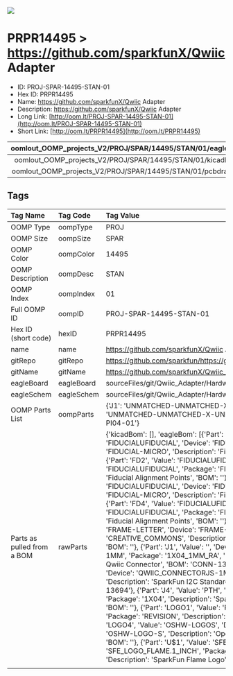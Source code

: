 


  
![][im]
# PRPR14495 > https://github.com/sparkfunX/Qwiic Adapter

- ID: PROJ-SPAR-14495-STAN-01
- Hex ID: PRPR14495
- Name: https://github.com/sparkfunX/Qwiic Adapter
- Description: https://github.com/sparkfunX/Qwiic Adapter
- Long Link: [http://oom.lt/PROJ-SPAR-14495-STAN-01](http://oom.lt/PROJ-SPAR-14495-STAN-01)
- Short Link: [http://oom.lt/PRPR14495](http://oom.lt/PRPR14495)
  

|oomlout_OOMP_projects_V2/PROJ/SPAR/14495/STAN/01/eagleImage.png|oomlout_OOMP_projects_V2/PROJ/SPAR/14495/STAN/01/eagleSchemImage.png|oomlout_OOMP_projects_V2/PROJ/SPAR/14495/STAN/01/kicadPcb3dFront.png|oomlout_OOMP_projects_V2/PROJ/SPAR/14495/STAN/01/kicadPcb3dBack.png|
| :---: | :---: | :---: | :---: |
|oomlout_OOMP_projects_V2/PROJ/SPAR/14495/STAN/01/kicadPcb3d.png|oomlout_OOMP_projects_V2/PROJ/SPAR/14495/STAN/01/bomBack.png|oomlout_OOMP_projects_V2/PROJ/SPAR/14495/STAN/01/bomFront.png|oomlout_OOMP_projects_V2/PROJ/SPAR/14495/STAN/01/pcbdraw.svg|
|oomlout_OOMP_projects_V2/PROJ/SPAR/14495/STAN/01/pcbdrawBack.svg||||

## Tags
  

|Tag Name|Tag Code|Tag Value|
| :--- | :--- | :--- |
|OOMP Type|oompType|PROJ|
|OOMP Size|oompSize|SPAR|
|OOMP Color|oompColor|14495|
|OOMP Description|oompDesc|STAN|
|OOMP Index|oompIndex|01|
|Full OOMP ID|oompID|PROJ-SPAR-14495-STAN-01|
|Hex ID (short code)|hexID|PRPR14495|
|name|name|https://github.com/sparkfunX/Qwiic Adapter|
|gitRepo|gitRepo|https://github.com/sparkfun/https://github.com/sparkfunX/Qwiic_Adapter|
|gitName|gitName|https://github.com/sparkfunX/Qwiic_Adapter|
|eagleBoard|eagleBoard|sourceFiles/git/Qwiic_Adapter/Hardware/SparkFun Qwiic Adapter.brd|
|eagleSchem|eagleSchem|sourceFiles/git/Qwiic_Adapter/Hardware/SparkFun Qwiic Adapter.sch|
|OOMP Parts List|oompParts|{'J1': 'UNMATCHED-UNMATCHED-X-UNMATCHED-01', 'J3': 'UNMATCHED-UNMATCHED-X-UNMATCHED-01', 'J4': 'HEAD-I01-X-PI04-01'}|
|Parts as pulled from a BOM|rawParts|{'kicadBom': [], 'eagleBom': [{'Part': 'FD1', 'Value': 'FIDUCIALUFIDUCIAL', 'Device': 'FIDUCIALUFIDUCIAL', 'Package': 'FIDUCIAL-MICRO', 'Description': 'Fiducial Alignment Points', 'BOM': ''}, {'Part': 'FD2', 'Value': 'FIDUCIALUFIDUCIAL', 'Device': 'FIDUCIALUFIDUCIAL', 'Package': 'FIDUCIAL-MICRO', 'Description': 'Fiducial Alignment Points', 'BOM': ''}, {'Part': 'FD3', 'Value': 'FIDUCIALUFIDUCIAL', 'Device': 'FIDUCIALUFIDUCIAL', 'Package': 'FIDUCIAL-MICRO', 'Description': 'Fiducial Alignment Points', 'BOM': ''}, {'Part': 'FD4', 'Value': 'FIDUCIALUFIDUCIAL', 'Device': 'FIDUCIALUFIDUCIAL', 'Package': 'FIDUCIAL-MICRO', 'Description': 'Fiducial Alignment Points', 'BOM': ''}, {'Part': 'FRAME1', 'Value': 'FRAME-LETTER', 'Device': 'FRAME-LETTER', 'Package': 'CREATIVE_COMMONS', 'Description': 'Schematic Frame - Letter', 'BOM': ''}, {'Part': 'J1', 'Value': '', 'Device': 'QWIIC_CONNECTORJS-1MM', 'Package': '1X04_1MM_RA', 'Description': 'SparkFun I2C Standard Qwiic Connector', 'BOM': 'CONN-13694'}, {'Part': 'J3', 'Value': '', 'Device': 'QWIIC_CONNECTORJS-1MM', 'Package': '1X04_1MM_RA', 'Description': 'SparkFun I2C Standard Qwiic Connector', 'BOM': 'CONN-13694'}, {'Part': 'J4', 'Value': 'PTH', 'Device': 'I2C_STANDARD', 'Package': '1X04', 'Description': 'SparkFun I2C Standard Pinout Header', 'BOM': ''}, {'Part': 'LOGO1', 'Value': 'REVISION', 'Device': 'REVISION', 'Package': 'REVISION', 'Description': 'Revision By Text', 'BOM': ''}, {'Part': 'LOGO4', 'Value': 'OSHW-LOGOS', 'Device': 'OSHW-LOGOS', 'Package': 'OSHW-LOGO-S', 'Description': 'Open-Source Hardware (OSHW) Logo', 'BOM': ''}, {'Part': 'U$1', 'Value': 'SFE_LOGO_FLAME.1_INCH', 'Device': 'SFE_LOGO_FLAME.1_INCH', 'Package': 'SFE_LOGO_FLAME_.1', 'Description': 'SparkFun Flame Logo', 'BOM': ''}]}|
||||



[im]: PROJ/SPAR/14495/STAN/01/kicadPcb3d_450.png

